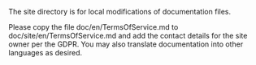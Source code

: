 The site directory is for local modifications of documentation files.

Please copy the file doc/en/TermsOfService.md to doc/site/en/TermsOfService.md and add
the contact details for the site owner per the GDPR. You may also translate documentation
into other languages as desired. 